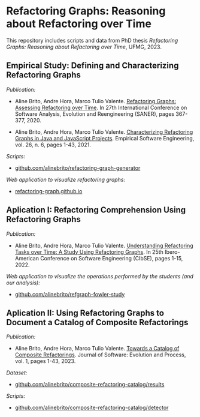 # Refactoring Graphs: Reasoning about Refactoring over Time

This repository includes scripts and data from PhD thesis _Refactoring Graphs: Reasoning about Refactoring over Time_, UFMG, 2023.


## Empirical Study: Defining and Characterizing Refactoring Graphs

_Publication:_

* Aline Brito, Andre Hora, Marco Tulio Valente. [Refactoring Graphs: Assessing Refactoring over Time](https://doi.org/10.1109/SANER48275.2020.9054864). In 27th International Conference on Software Analysis, Evolution and Reengineering (SANER), pages 367-377, 2020.

* Aline Brito, Andre Hora, Marco Tulio Valente. [Characterizing Refactoring Graphs in Java and JavaScript Projects](https://doi.org/10.1007/s10664-021-10023-3). Empirical Software Engineering, vol. 26, n. 6, pages 1-43, 2021.


_Scripts:_

* [github.com/alinebrito/refactoring-graph-generator](https://github.com/alinebrito/refactoring-graph-generator) 

_Web application to visualize refactoring graphs:_

* [refactoring-graph.github.io](https://refactoring-graph.github.io/)


## Aplication I: Refactoring Comprehension Using Refactoring Graphs 

_Publication:_

* Aline Brito, Andre Hora, Marco Tulio Valente. [Understanding Refactoring Tasks over Time: A Study Using Refactoring Graphs](https://doi.org/10.5753/cibse.2022.20982). In 25th Ibero-American Conference on Software Engineering (CIbSE), pages 1-15, 2022.

_Web application to visualize the operations performed by the students (and our analysis):_ 

* [github.com/alinebrito/refgraph-fowler-study](https://alinebrito.github.io/refgraph-fowler-study)

## Aplication II: Using Refactoring Graphs to Document a Catalog of Composite Refactorings 

_Publication:_

* Aline Brito, Andre Hora, Marco Tulio Valente. [Towards a Catalog of Composite Refactorings](https://onlinelibrary.wiley.com/journal/20477481). Journal of Software: Evolution and Process, vol. 1, pages 1-43, 2023.

_Dataset:_

* [github.com/alinebrito/composite-refactoring-catalog/results](https://github.com/alinebrito/composite-refactoring-catalog/tree/main/results)

_Scripts:_

* [github.com/alinebrito/composite-refactoring-catalog/detector](https://github.com/alinebrito/composite-refactoring-catalog/tree/main/detector)

